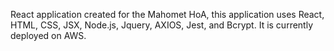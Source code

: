 React application created for the Mahomet HoA, this application uses React, HTML, CSS, JSX, Node.js, Jquery, AXIOS, Jest, and Bcrypt. It is currently deployed on AWS.
